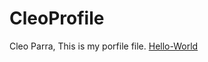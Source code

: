 # CleoProfile

Cleo Parra,
This is my porfile file.
[Hello-World](https://github.com/Cleoparra/Hello-World.git)
